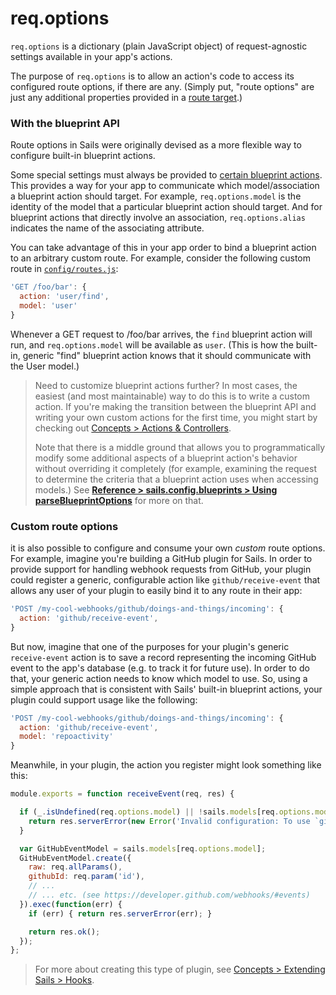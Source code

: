 # req.options

`req.options` is a dictionary (plain JavaScript object) of request-agnostic settings available in your app's actions.

The purpose of `req.options` is to allow an action's code to access its configured route options, if there are any.  (Simply put, "route options" are just any additional properties provided in a [route target](https://sailsjs.com/documentation/concepts/routes/custom-routes#?route-target).)

<!--
FUTURE: pull out the rest of the content below to a new, separate page under **Concepts > Routes > Route options** and just link to it from in here rather than having all this exist inline.

(Also be sure to consolidate any additional useful content from https://sailsjs.com/documentation/concepts/routes/custom-routes#?route-target-options into the new page, and replace the content under that heading with a sentence that links to the new "Route options" page.)

-m  Feb 23, 2017
-->

### With the blueprint API

Route options in Sails were originally devised as a more flexible way to configure built-in blueprint actions.

Some special settings must always be provided to [certain blueprint actions](https://sailsjs.com/documentation/reference/blueprint-api).  This provides a way for your app to communicate which model/association a blueprint action should target.  For example, `req.options.model` is the identity of the model that a particular blueprint action should target.  And for blueprint actions that directly involve an association, `req.options.alias` indicates the name of the associating attribute.

You can take advantage of this in your app order to bind a blueprint action to an arbitrary custom route.  For example, consider the following custom route in [`config/routes.js`](https://sailsjs.com/documentation/anatomy/config/routes-js):

```js
'GET /foo/bar': {
  action: 'user/find',
  model: 'user'
}
```

Whenever a GET request to /foo/bar arrives, the `find` blueprint action will run, and `req.options.model` will be available as `user`.  (This is how the built-in, generic "find" blueprint action knows that it should communicate with the User model.)

> Need to customize blueprint actions further?  In most cases, the easiest (and most maintainable) way to do this is to write a custom action.  If you're making the transition between the blueprint API and writing your own custom actions for the first time, you might start by checking out [Concepts > Actions & Controllers](https://sailsjs.com/documentation/concepts/actions-and-controllers).
>
> Note that there is a middle ground that allows you to programmatically modify some additional aspects of a blueprint action's behavior without overriding it completely (for example, examining the request to determine the criteria that a blueprint action uses when accessing models.)  See [**Reference > sails.config.blueprints > Using parseBlueprintOptions**](https://sailsjs.com/documentation/reference/configuration/sails-config-blueprints#?using-parseblueprintoptions) for more on that.


### Custom route options

it is also possible to configure and consume your own _custom_ route options.  For example, imagine you're building a GitHub plugin for Sails.  In order to provide support for handling webhook requests from GitHub, your plugin could register a generic, configurable action like `github/receive-event` that allows any user of your plugin to easily bind it to any route in their app:


```js
'POST /my-cool-webhooks/github/doings-and-things/incoming': {
  action: 'github/receive-event',
}
```

But now, imagine that one of the purposes for your plugin's generic `receive-event` action is to save a record representing the incoming GitHub event to the app's database (e.g. to track it for future use).  In order to do that, your generic action needs to know which model to use.  So, using a simple approach that is consistent with Sails' built-in blueprint actions, your plugin could support usage like the following:

```js
'POST /my-cool-webhooks/github/doings-and-things/incoming': {
  action: 'github/receive-event',
  model: 'repoactivity'
}
```

Meanwhile, in your plugin, the action you register might look something like this:

```js
module.exports = function receiveEvent(req, res) {

  if (_.isUndefined(req.options.model) || !sails.models[req.options.model]) {
    return res.serverError(new Error('Invalid configuration: To use `github/receive-event`, please set this route's `model` to the identity of one of your app\'s models.  (Currently, it is `'+req.options.model+'`, which cannot be used.)'));
  }

  var GitHubEventModel = sails.models[req.options.model];
  GitHubEventModel.create({
    raw: req.allParams(),
    githubId: req.param('id'),
    // ...
    // ... etc. (see https://developer.github.com/webhooks/#events)
  }).exec(function(err) {
    if (err) { return res.serverError(err); }

    return res.ok();
  });
};
```

> For more about creating this type of plugin, see [Concepts > Extending Sails > Hooks](TODO).

<docmeta name="displayName" value="req.options">
<docmeta name="pageType" value="property">
